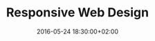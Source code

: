 ---
layout: post
title:  "Responsive Web Design"
date:   2016-05-24 18:30:00+02:00
slides: rwd
video: uelrwxT6EEY
etivity: "“Website Obesity Crisis” talk"
eh: 3
---